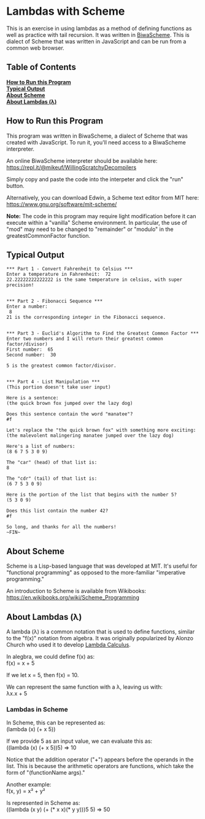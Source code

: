 # Lambdas with Scheme
This is an exercise in using lambdas as a method of defining functions as well as practice with tail recursion. It was written in [BiwaScheme](https://www.biwascheme.org/). This is dialect of Scheme that was written in JavaScript and can be run from a common web browser.

## Table of Contents
**[How to Run this Program](#how-to-run-this-program)**  
**[Typical Output](#typical-output)**  
**[About Scheme](#about-scheme)**  
**[About Lambdas (λ)](#about-lambdas-λ)**

## How to Run this Program  
This program was written in BiwaScheme, a dialect of Scheme that was created with JavaScript. To run it, you'll need access to a BiwaScheme interpreter.  

An online BiwaScheme interpreter should be available here:  
https://repl.it/@mikeuf/WillingScratchyDecompilers  

Simply copy and paste the code into the interpeter and click the "run" button.  

Alternatively, you can download Edwin, a Scheme text editor from MIT here:  
https://www.gnu.org/software/mit-scheme/   

**Note:** The code in this program may require light modification before it can execute within a "vanilla" Scheme environment. In particular, the use of "mod" may need to be changed to "remainder" or "modulo" in the greatestCommonFactor function.  


## Typical Output 

```
*** Part 1 - Convert Fahrenheit to Celsius ***
Enter a temperature in Fahrenheit:  72
22.22222222222222 is the same temperature in celsius, with super precision!


*** Part 2 - Fibonacci Sequence ***
Enter a number:
 8
21 is the corresponding integer in the Fibonacci sequence.


*** Part 3 - Euclid's Algorithm to Find the Greatest Common Factor ***
Enter two numbers and I will return their greatest common factor/divisor)
First number:  65
Second number:  30

5 is the greatest common factor/divisor.


*** Part 4 - List Manipulation ***
(This portion doesn't take user input)

Here is a sentence:
(the quick brown fox jumped over the lazy dog)

Does this sentence contain the word "manatee"?
#f

Let's replace the "the quick brown fox" with something more exciting:
(the malevolent malingering manatee jumped over the lazy dog)

Here's a list of numbers:
(8 6 7 5 3 0 9)

The "car" (head) of that list is:
8

The "cdr" (tail) of that list is:
(6 7 5 3 0 9)

Here is the portion of the list that begins with the number 5?
(5 3 0 9)

Does this list contain the number 42?
#f

So long, and thanks for all the numbers!
~FIN~
``` 


## About Scheme
Scheme is a Lisp-based language that was developed at MIT. It's useful for "functional programming" as opposed to the more-familiar "imperative programming."  

An introduction to Scheme is available from Wikibooks:  
https://en.wikibooks.org/wiki/Scheme_Programming


## About Lambdas (λ)
A lambda (λ) is a common notation that is used to define functions, similar to the "f(x)" notation from algebra. It was originally popularized by Alonzo Church who used it to develop [Lambda Calculus](https://en.wikipedia.org/wiki/Lambda_calculus).

In alegbra, we could define f(x) as:  
f(x) = x + 5  

If we let x = 5, then f(x) = 10.  

We can represent the same function with a λ, leaving us with:  
λx.x + 5  


### Lambdas in Scheme
In Scheme, this can be represented as:  
(lambda (x) (+ x 5))  

If we provide 5 as an input value, we can evaluate this as:  
((lambda (x) (+ x 5))5) ⇒ 10  

Notice that the addition operator ("+") appears before the operands in the list. This is because the arithmetic operators are functions, which take the form of "(functionName args)."

Another example:  
f(x, y) = x² + y²  

Is represented in Scheme as:  
((lambda (x y) (+ (* x x)(* y y)))5 5) ⇒ 50  




